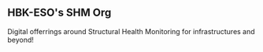 ## HBK-ESO's SHM Org

Digital offerrings around Structural Health Monitoring for infrastructures and beyond!
